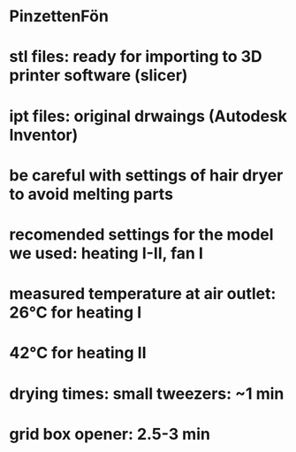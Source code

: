 # PinzettenFön
#
# stl files: ready for importing to 3D printer software (slicer)
# ipt files: original drwaings (Autodesk Inventor)
#
# be careful with settings of hair dryer to avoid melting parts
# recomended settings for the model we used: heating I-II, fan I
# measured temperature at air outlet: 26°C for heating I
#                                     42°C for heating II
# drying times: small tweezers: ~1 min
#               grid box opener: 2.5-3 min
#
#
